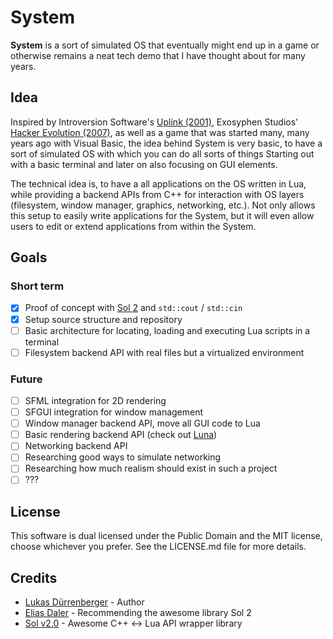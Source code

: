# System

**System** is a sort of simulated OS that eventually might end up in a game
or otherwise remains a neat tech demo that I have thought about for many years.

## Idea

Inspired by Introversion Software's [Uplink (2001)](http://store.steampowered.com/app/1510/Uplink/), Exosyphen Studios' [Hacker Evolution (2007)](http://store.steampowered.com/app/70100/Hacker_Evolution/), as well as a game that was started many, many years ago with Visual Basic, the idea behind System is very basic, to have a sort of simulated OS with which you can do all sorts of things Starting out with a basic terminal and later on also focusing on GUI elements.

The technical idea is, to have a all applications on the OS written in Lua, while providing a backend APIs from C++ for interaction with OS layers (filesystem, window manager, graphics, networking, etc.). Not only allows this setup to easily write applications for the System, but it will even allow users to edit or extend applications from within the System.

## Goals

### Short term

* [X] Proof of concept with [Sol 2](https://github.com/ThePhD/sol2) and `std::cout` / `std::cin`
* [X] Setup source structure and repository
* [ ] Basic architecture for locating, loading and executing Lua scripts in a terminal
* [ ] Filesystem backend API with real files but a virtualized environment

### Future

* [ ] SFML integration for 2D rendering
* [ ] SFGUI integration for window management
* [ ] Window manager backend API, move all GUI code to Lua
* [ ] Basic rendering backend API (check out [Luna](https://github.com/XyronLabs/Luna/))
* [ ] Networking backend API
* [ ] Researching good ways to simulate networking
* [ ] Researching how much realism should exist in such a project
* [ ] ???

## License

This software is dual licensed under the Public Domain and the MIT license, choose whichever you prefer. See the LICENSE.md file for more details.

## Credits

* [Lukas Dürrenberger](https://twitter.com/DarkCisum) - Author
* [Elias Daler](https://twitter.com/EliasDaler) - Recommending the awesome library Sol 2
* [Sol v2.0](https://github.com/ThePhD/sol2) - Awesome C++ <-> Lua API wrapper library

